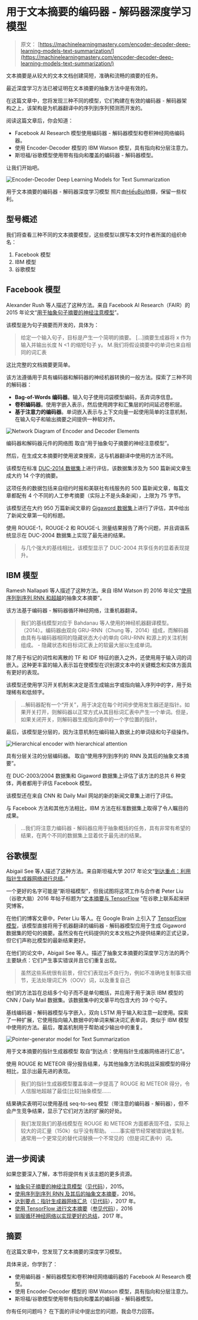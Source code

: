# 用于文本摘要的编码器 - 解码器深度学习模型

> 原文： [https://machinelearningmastery.com/encoder-decoder-deep-learning-models-text-summarization/](https://machinelearningmastery.com/encoder-decoder-deep-learning-models-text-summarization/)

文本摘要是从较大的文本文档创建简短，准确和流畅的摘要的任务。

最近深度学习方法已被证明在文本摘要的抽象方法中是有效的。

在这篇文章中，您将发现三种不同的模型，它们构建在有效的编码器 - 解码器架构之上，该架构是为机器翻译中的序列到序列预测而开发的。

阅读这篇文章后，你会知道：

*   Facebook AI Research 模型使用编码器 - 解码器模型和卷积神经网络编码器。
*   使用 Encoder-Decoder 模型的 IBM Watson 模型，具有指向和分层注意力。
*   斯坦福/谷歌模型使用带有指向和覆盖的编码器 - 解码器模型。

让我们开始吧。

![Encoder-Decoder Deep Learning Models for Text Summarization](img/3c52998a2f284f4cb4fabfab639712d7.jpg)

用于文本摘要的编码器 - 解码器深度学习模型
照片由[HiếuBùi](https://www.flickr.com/photos/thphoto1788/34624647625/)拍摄，保留一些权利。

## 型号概述

我们将查看三种不同的文本摘要模型，这些模型以撰写本文时作者所属的组织命名：

1.  Facebook 模型
2.  IBM 模型
3.  谷歌模型

## Facebook 模型

Alexander Rush 等人描述了这种方法。来自 Facebook AI Research（FAIR）的 2015 年论文“[用于抽象句子摘要的神经注意模型](https://arxiv.org/abs/1509.00685)”。

该模型是为句子摘要而开发的，具体为：

> 给定一个输入句子，目标是产生一个简明的摘要。 [...]摘要生成器将 x 作为输入并输出长度 N &lt;1 的缩短句子 y。 M.我们将假设摘要中的单词也来自相同的词汇表

这比完整的文档摘要更简单。

该方法遵循用于具有编码器和解码器的神经机器转换的一般方法。探索了三种不同的解码器：

*   **Bag-of-Words 编码器**。输入句子使用词袋模型编码，丢弃词序信息。
*   **卷积编码器**。使用字嵌入表示，然后使用跨字和汇集层的时间延迟卷积层。
*   **基于注意力的编码器**。单词嵌入表示与上下文向量一起使用简单的注意机制，在输入句子和输出摘要之间提供一种软对齐。

![Network Diagram of Encoder and Decoder Elements](img/bf03345040dee4e6c83f6bd3e5a3db62.jpg)

编码器和解码器元件的网络图
取自“用于抽象句子摘要的神经注意模型”。

然后，在生成文本摘要时使用波束搜索，这与机器翻译中使用的方法不同。

该模型在标准 [DUC-2014 数据集](http://duc.nist.gov/data.html)上进行评估，该数据集涉及为 500 篇新闻文章生成大约 14 个字的摘要。

这项任务的数据包括来自纽约时报和美联社有线服务的 500 篇新闻文章，每篇文章都配有 4 个不同的人工参考摘要（实际上不是头条新闻），上限为 75 字节。

该模型还在大约 950 万篇新闻文章的 [Gigaword 数据集](https://catalog.ldc.upenn.edu/LDC2012T21)上进行了评估，其中给出了新闻文章第一句的标题。

使用 ROUGE-1，ROUGE-2 和 ROUGE-L 测量结果报告了两个问题，并且调谐系统显示在 DUC-2004 数据集上实现了最先进的结果。

> 与几个强大的基线相比，该模型显示了 DUC-2004 共享任务的显着表现提升。

## IBM 模型

Ramesh Nallapati 等人描述了这种方法。来自 IBM Watson 的 2016 年论文“[使用序列到序列 RNN 和超越](https://arxiv.org/abs/1602.06023)的抽象文本摘要”。

该方法基于编码器 - 解码器循环神经网络，注重机器翻译。

> 我们的基线模型对应于 Bahdanau 等人使用的神经机器翻译模型。 （2014）。编码器由双向 GRU-RNN（Chung 等，2014）组成，而解码器由具有与编码器相同的隐藏状态大小的单向 GRU-RNN 和源上的关注机制组成。 - 隐藏状态和目标词汇表上的软最大层以生成单词。

除了用于标记的词性和离散的 TF 和 IDF 特征的嵌入之外，还使用用于输入词的词嵌入。这种更丰富的输入表示旨在使模型在识别源文本中的关键概念和实体方面具有更好的表现。

该模型还使用学习开关机制来决定是否生成输出字或指向输入序列中的字，用于处理稀有和低频字。

> ...解码器配有一个“开关”，用于决定在每个时间步使用发生器还是指针。如果开关打开，则解码器以正常方式从其目标词汇表中产生一个单词。但是，如果关闭开关，则解码器生成指向源中的一个字位置的指针。

最后，该模型是分层的，因为注意机制在编码输入数据上的单词级和句子级操作。

![Hierarchical encoder with hierarchical attention](img/c64351a71d47be92099f11ee7e621711.jpg)

具有分层关注的分层编码器。
取自“使用序列到序列的 RNN 及其后的抽象文本摘要”。

在 DUC-2003/2004 数据集和 Gigaword 数据集上评估了该方法的总共 6 种变体，两者都用于评估 Facebook 模型。

该模型还在来自 CNN 和 Daily Mail 网站的新的新闻文章集上进行了评估。

与 Facebook 方法和其他方法相比，IBM 方法在标准数据集上取得了令人瞩目的成果。

> ...我们将注意力编码器 - 解码器应用于抽象概括的任务，具有非常有希望的结果，在两个不同的数据集上显着优于最先进的结果。

## 谷歌模型

Abigail See 等人描述了这种方法。来自斯坦福大学 2017 年论文“[到达重点：利用指针生成器网络进行总结](https://arxiv.org/abs/1704.04368)。”

一个更好的名字可能是“斯坦福模型”，但我试图将这项工作与合作者 Peter Liu（谷歌大脑）2016 年帖子标题为“[文本摘要与 TensorFlow](https://research.googleblog.com/2016/08/text-summarization-with-tensorflow.html) ”在谷歌上联系起来研究博客。

在他们的博客文章中，Peter Liu 等人。在 Google Brain 上引入了 [TensorFlow 模型](https://github.com/tensorflow/models/tree/master/textsum)，该模型直接将用于机器翻译的编码器 - 解码器模型应用于生成 Gigaword 数据集的短句的摘要。虽然没有在代码提供的文本文档之外提供结果的正式记录，但它们声称比模型的最新结果更好。

在他们的论文中，Abigail See 等人。描述了抽象文本摘要的深度学习方法的两个主要缺点：它们产生事实错误并且它们重复出现。

> 虽然这些系统很有前景，但它们表现出不良行为，例如不准确地复制事实细节，无法处理词汇外（OOV）词，以及重复自己

他们的方法旨在总结多个句子而不是单句概括，并应用于用于演示 IBM 模型的 CNN / Daily Mail 数据集。该数据集中的文章平均包含大约 39 个句子。

基线编码器 - 解码器模型与字嵌入，双向 LSTM 用于输入和注意一起使用。探索了一种扩展，它使用指向输入数据中的单词来解决词汇表单词，类似于 IBM 模型中使用的方法。最后，覆盖机制用于帮助减少输出中的重复。

![Pointer-generator model for Text Summarization](img/b1597fc975e0921630e8ec485d29844d.jpg)

用于文本摘要的指针生成器模型
取自“到达点：使用指针生成器网络进行汇总”。

使用 ROUGE 和 METEOR 得分报告结果，与其他抽象方法和挑战采掘模型的得分相比，显示出最先进的表现。

> 我们的指针生成器模型覆盖率进一步提高了 ROUGE 和 METEOR 得分，令人信服地超越了最佳[比较]抽象模型......

结果确实表明可以使用基线 seq-to-seq 模型（带注意的编码器 - 解码器），但不会产生竞争结果，显示了它们对方法的扩展的好处。

> 我们发现我们的基线模型在 ROUGE 和 METEOR 方面都表现不佳，实际上较大的词汇量（150k）似乎没有帮助。 ......事实细节经常被错误地复制，通常用一个更常见的替代词替换一个不常见的（但是词汇表中）词。

## 进一步阅读

如果您要深入了解，本节将提供有关该主题的更多资源。

*   [抽象句子摘要的神经注意模型](https://arxiv.org/abs/1509.00685)（[见代码](https://github.com/facebook/NAMAS)），2015。
*   [使用序列到序列 RNN 及其后的抽象文本摘要](https://arxiv.org/abs/1602.06023)，2016。
*   [达到要点：指针生成器网络汇总](https://arxiv.org/abs/1704.04368)（[见代码](https://github.com/abisee/pointer-generator)），2017 年。
*   [使用 TensorFlow 进行文本摘要](https://research.googleblog.com/2016/08/text-summarization-with-tensorflow.html)（[参见代码](https://github.com/tensorflow/models/tree/master/textsum)），2016
*   [驯服循环神经网络以实现更好的总结](http://www.abigailsee.com/2017/04/16/taming-rnns-for-better-summarization.html)，2017 年。

## 摘要

在这篇文章中，您发现了文本摘要的深度学习模型。

具体来说，你学到了：

*   使用编码器 - 解码器模型和卷积神经网络编码器的 Facebook AI Research 模型。
*   使用 Encoder-Decoder 模型的 IBM Watson 模型，具有指向和分层注意力。
*   斯坦福/谷歌模型使用带有指向和覆盖的编码器 - 解码器模型。

你有任何问题吗？
在下面的评论中提出您的问题，我会尽力回答。